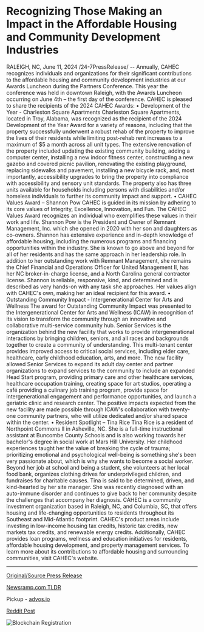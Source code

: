 # Recognizing Those Making an Impact in the Affordable Housing and Community Development Industries

RALEIGH, NC, June 11, 2024 /24-7PressRelease/ -- Annually, CAHEC recognizes individuals and organizations for their significant contributions to the affordable housing and community development industries at our Awards Luncheon during the Partners Conference. This year the conference was held in downtown Raleigh, with the Awards Luncheon occurring on June 4th – the first day of the conference.   CAHEC is pleased to share the recipients of the 2024 CAHEC Awards:  •	Development of the Year - Charleston Square Apartments  Charleston Square Apartments, located in Troy, Alabama, was recognized as the recipient of the 2024 Development of the Year Award for a variety of reasons, including that the property successfully underwent a robust rehab of the property to improve the lives of their residents while limiting post-rehab rent increases to a maximum of $5 a month across all unit types. The extensive renovation of the property included updating the existing community building, adding a computer center, installing a new indoor fitness center, constructing a new gazebo and covered picnic pavilion, renovating the existing playground, replacing sidewalks and pavement, installing a new bicycle rack, and, most importantly, accessibility upgrades to bring the property into compliance with accessibility and sensory unit standards. The property also has three units available for households including persons with disabilities and/or homeless individuals to further its community impact and support.  •	CAHEC Values Award – Shannon Pow  CAHEC is guided in its mission by adhering to its core values of Integrity, Excellence, Innovation, and Fun. The CAHEC Values Award recognizes an individual who exemplifies these values in their work and life. Shannon Pow is the President and Owner of Remnant Management, Inc. which she opened in 2020 with her son and daughters as co-owners. Shannon has extensive experience and in-depth knowledge of affordable housing, including the numerous programs and financing opportunities within the industry. She is known to go above and beyond for all of her residents and has the same approach in her leadership role. In addition to her outstanding work with Remnant Management, she remains the Chief Financial and Operations Officer for United Management II, has her NC broker-in-charge license, and a North Carolina general contractor license. Shannon is reliable, responsive, kind, and determined and is described as very hands-on with any task she approaches. Her values align with CAHEC's own, making her an ideal recipient for this award.   •	Outstanding Community Impact - Intergenerational Center for Arts and Wellness  The award for Outstanding Community Impact was presented to the Intergenerational Center for Arts and Wellness (ICAW) in recognition of its vision to transform the community through an innovative and collaborative multi-service community hub. Senior Services is the organization behind the new facility that works to provide intergenerational interactions by bringing children, seniors, and all races and backgrounds together to create a community of understanding. This multi-tenant center provides improved access to critical social services, including elder care, healthcare, early childhood education, arts, and more. The new facility allowed Senior Services to expand its adult day center and partner organizations to expand services to the community to include an expanded Head Start program, providing primary care and other healthcare services, healthcare occupation training, creating space for art studios, operating a café providing a culinary job training program, provide space for intergenerational engagement and performance opportunities, and launch a geriatric clinic and research center. The positive impacts expected from the new facility are made possible through ICAW's collaboration with twenty-one community partners, who will utilize dedicated and/or shared space within the center.  •	Resident Spotlight – Tina Rice  Tina Rice is a resident of Northpoint Commons II in Asheville, NC. She is a full-time instructional assistant at Buncombe County Schools and is also working towards her bachelor's degree in social work at Mars Hill University. Her childhood experiences taught her the value of breaking the cycle of trauma; prioritizing emotional and psychological well-being is something she's been very passionate about, which is why she wants to become a social worker. Beyond her job at school and being a student, she volunteers at her local food bank, organizes clothing drives for underprivileged children, and fundraises for charitable causes. Tina is said to be determined, driven, and kind-hearted by her site manager. She was recently diagnosed with an auto-immune disorder and continues to give back to her community despite the challenges that accompany her diagnosis.  CAHEC is a community investment organization based in Raleigh, NC, and Columbia, SC, that offers housing and life-changing opportunities to residents throughout its Southeast and Mid-Atlantic footprint. CAHEC's product areas include investing in low-income housing tax credits, historic tax credits, new markets tax credits, and renewable energy credits. Additionally, CAHEC provides loan programs, wellness and education initiatives for residents, affordable housing development, and property management services. To learn more about its contributions to affordable housing and surrounding communities, visit CAHEC's website. 

---

[Original/Source Press Release](https://www.24-7pressrelease.com/press-release/511580/recognizing-those-making-an-impact-in-the-affordable-housing-and-community-development-industries)
                    

[Newsramp.com TLDR](https://newsramp.com/curated-news/2024-cahec-awards-recognize-outstanding-contributions-to-affordable-housing-and-community-development/8401e6f44d7a0d00011f6596147908dd) 


Pickup - [advos.io](https://advos.io/en/cahec-celebrates-contributions-to-affordable-housing-and-community-development-at-annual-awards-luncheon/20244009)
 



[Reddit Post](https://www.reddit.com/r/AwardsAndRecognition/comments/1dd85c9/2024_cahec_awards_recognize_outstanding/) 



![Blockchain Registration](https://cdn.newsramp.app/24-7PressRelease/qrcode/246/11/ellaKMXO.webp)